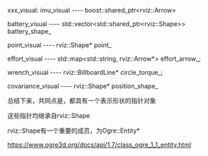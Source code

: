xxx_visual:
imu_visual ---- boost::shared_ptr\<rviz::Arrow>

battery_visual ---- std::vector\<std::shared_ptr\<rviz::Shape>> battery_shape_

point_visual ---- rviz::Shape* point_

effort_visual ---- std::map\<std::string, rviz::Arrow*> effort_arrow_;

wrench_visual ---- rviz::BillboardLine* circle_torque_;

covariance_visual ---- rviz::Shape* position_shape_

总结下来，共同点是，都具有一个表示形状的指针对象

这些指针均继承自rviz::Shape

rviz::Shape有一个重要的成员，为Ogre::Entity*

https://www.ogre3d.org/docs/api/1.7/class_ogre_1_1_entity.html
